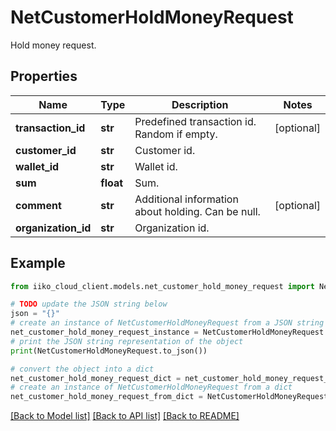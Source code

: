 # NetCustomerHoldMoneyRequest

Hold money request.

## Properties

Name | Type | Description | Notes
------------ | ------------- | ------------- | -------------
**transaction_id** | **str** | Predefined transaction id. Random if empty. | [optional] 
**customer_id** | **str** | Customer id. | 
**wallet_id** | **str** | Wallet id. | 
**sum** | **float** | Sum. | 
**comment** | **str** | Additional information about holding. Can be null. | [optional] 
**organization_id** | **str** | Organization id. | 

## Example

```python
from iiko_cloud_client.models.net_customer_hold_money_request import NetCustomerHoldMoneyRequest

# TODO update the JSON string below
json = "{}"
# create an instance of NetCustomerHoldMoneyRequest from a JSON string
net_customer_hold_money_request_instance = NetCustomerHoldMoneyRequest.from_json(json)
# print the JSON string representation of the object
print(NetCustomerHoldMoneyRequest.to_json())

# convert the object into a dict
net_customer_hold_money_request_dict = net_customer_hold_money_request_instance.to_dict()
# create an instance of NetCustomerHoldMoneyRequest from a dict
net_customer_hold_money_request_from_dict = NetCustomerHoldMoneyRequest.from_dict(net_customer_hold_money_request_dict)
```
[[Back to Model list]](../README.md#documentation-for-models) [[Back to API list]](../README.md#documentation-for-api-endpoints) [[Back to README]](../README.md)


